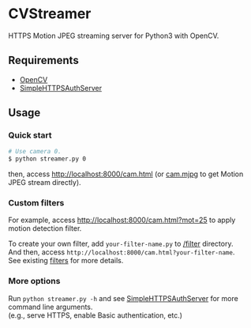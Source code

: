# CVStreamer

HTTPS Motion JPEG streaming server for Python3 with OpenCV.

## Requirements
* [OpenCV](https://github.com/opencv/opencv)
* [SimpleHTTPSAuthServer](https://github.com/oza6ut0ne/SimpleHTTPSAuthServer)

## Usage

### Quick start

```sh
# Use camera 0.
$ python streamer.py 0
```

then, access [http://localhost:8000/cam.html](http://localhost:8000/cam.html) (or [cam.mjpg](http://localhost:8000/cam.mjpg) to get Motion JPEG stream directly).

### Custom filters

For example, access [http://localhost:8000/cam.html?mot=25](http://localhost:8000/cam.html?mot=25) to apply motion detection filter.  

To create your own filter, add `your-filter-name.py` to [/filter](https://github.com/oza6ut0ne/CVStreamer/tree/master/filter) directory.   
And then, access `http://localhost:8000/cam.html?your-filter-name`.  
See existing [filters](https://github.com/oza6ut0ne/CVStreamer/tree/master/filter) for more details.

### More options

Run `python streamer.py -h` and see [SimpleHTTPSAuthServer](https://github.com/oza6ut0ne/SimpleHTTPSAuthServer) for more command line arguments.  
(e.g., serve HTTPS, enable Basic authentication, etc.)
